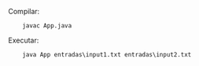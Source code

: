 Compilar:
```
    javac App.java
```

Executar:
```
    java App entradas\input1.txt entradas\input2.txt  
```